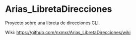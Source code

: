 # Arias_LibretaDirecciones
Proyecto sobre una libreta de direcciones CLI.

Wiki: https://github.com/nxmxr/Arias_LibretaDirecciones/wiki
